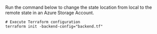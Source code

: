 Run the command below to change the state location from local to the remote state in an Azure Storage Account.

```
# Execute Terraform configuration
terraform init -backend-config="backend.tf"
```